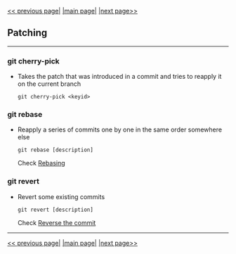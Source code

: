 [<< previous page|](./07_debugging.md) [|main page|](./../README.md) [|next page>>](./09_email.md)

## Patching

---

### git cherry-pick

+ Takes the patch that was introduced in a commit and tries to reapply it on the current branch
  
  ```
  git cherry-pick <keyid>
  ```

### git rebase

+ Reapply a series of commits one by one in the same order somewhere else
  
  ```
  git rebase [description]
  ```

  Check [Rebasing](https://git-scm.com/book/en/v2/Git-Branching-Rebasing#_rebasing)

### git revert

+ Revert some existing commits
  
  ```
  git revert [description]
  ```
  
  Check [Reverse the commit](https://git-scm.com/book/en/v2/Git-Tools-Advanced-Merging#_reverse_commit)
---

[<< previous page|](./07_debugging.md) [|main page|](./../README.md) [|next page>>](./09_email.md)